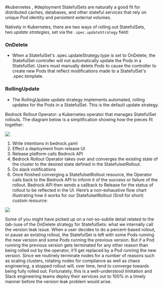 #kubernetes , #deployment
StatefulSets are naturally a good fit for distributed caches, databases, and other stateful services that rely on unique Pod identity and persistent external volumes.

Natively in Kubernetes, there are two ways of rolling out StatefulSets, two _update strategies,_ set via the `.spec.updateStrategy` field:

### OnDelete

- When a StatefulSet's .spec.updateStrategy.type is set to OnDelete, the StatefulSet controller will not automatically update the Pods in a StatefulSet. Users must manually delete Pods to cause the controller to create new Pods that reflect modifications made to a StatefulSet's .spec.template.

### RollingUpdate

- The RollingUpdate update strategy implements automated, rolling updates for the Pods in a StatefulSet. This is the default update strategy.


Bedrock Rollout Operator: a Kubernetes operator that manages StatefulSet rollouts.
The diagram below is a simplification showing how the pieces fit together:

![](https://slack.engineering/wp-content/uploads/sites/7/2024/05/rollout-op-arch.png)

1. Write intentions in bedrock.yaml
2. Effect a deployment from release UI
3. Release platform calls Bedrock API
4. Bedrock Rollout Operator takes over and converges the existing state of the cluster to the desired state defined in the StatefulsetRollout.
5. Do slack notifications
6. Once finished converging a StatefulsetRollout resource, the Operator calls back to the Bedrock API to inform it of the success or failure of the rollout. Bedrock API then sends a callback to Release for the status of rollout to be reflected in the UI.
Here’s a non-exhaustive flow chart illustrating how it works for our StatefulsetRollout (Sroll for short) custom resource:

![](https://slack.engineering/wp-content/uploads/sites/7/2024/05/re-enqueue.jpg)

Some of you might have picked up on a not-so-subtle detail related to the (ab-)use of the OnDelete strategy for StatefulSets: what we internally call the version leak issue. When a user decides to do a percent-based rollout, or pause an existing rollout, the StatefulSet is left with some Pods running the new version and some Pods running the previous version. But if a Pod running the previous version gets terminated for any other reason than being rolled out by the operator, it’ll get replaced by a Pod running the new version. Since we routinely terminate nodes for a number of reasons such as scaling clusters, rotating nodes for compliance as well as chaos engineering, a stopped rollout will, over time, tend to converge towards being fully rolled out. Fortunately, this is a well-understood limitation and Slack engineering teams deploy their services out to 100% in a timely manner before the version leak problem would arise.